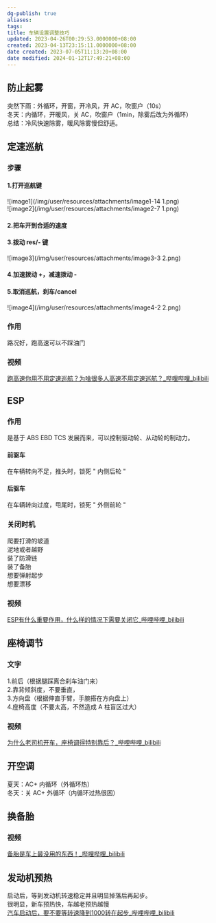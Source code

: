 ```yaml
---
dg-publish: true
aliases: 
tags: 
title: 车辆设置调整技巧
updated: 2023-04-26T00:29:53.0000000+08:00
created: 2023-04-13T23:15:11.0000000+08:00
date created: 2023-07-05T11:13:20+08:00
date modified: 2024-01-12T17:49:21+08:00
---
```


## 防止起雾
突然下雨：外循环，开窗，开冷风，开 AC，吹窗户（10s）  
冬天：内循环，开暖风，关 AC，吹窗户（1min，除雾后改为外循环）  
总结：冷风快速除雾，暖风除雾慢但舒适。

## 定速巡航
### 步骤
#### 1.打开巡航键
![image1](/img/user/resources/attachments/image1-14 1.png)  
![image2](/img/user/resources/attachments/image2-7 1.png)
#### 2.把车开到合适的速度
#### 3.拨动 res/- 键
![image3](/img/user/resources/attachments/image3-3 2.png)
#### 4.加速拨动 +，减速拨动 -
#### 5.取消巡航，刹车/cancel
![image4](/img/user/resources/attachments/image4-2 2.png)
### 作用
路况好，跑高速可以不踩油门
### 视频
[跑高速你用不用定速巡航？为啥很多人高速不用定速巡航？\_哔哩哔哩_bilibili](https://www.bilibili.com/video/BV1vL411e753/?-Arouter=story&buvid=XY630CE669F34078F341989B1EE06E60B0127&is_story_h5=true&mid=g8UDjEqHIS5oCexxb9oAEQ%3D%3D&p=1&plat_id=163&share_from=ugc&share_medium=android&share_plat=android&share_session_id=eb3ef415-80bc-4b51-9045-5eecb9053d80&share_source=WEIXIN&share_tag=s_i&timestamp=1681780172&unique_k=ZLM8GlN&up_id=3461578649242322)

## ESP
### 作用
是基于 ABS EBD TCS 发展而来，可以控制驱动轮、从动轮的制动力。
#### 前驱车
在车辆转向不足，推头时，锁死 " 内侧后轮 "
#### 后驱车
在车辆转向过度，甩尾时，锁死 " 外侧前轮 "
### 关闭时机
爬要打滑的坡道  
泥地或者越野  
装了防滑链  
装了备胎  
想要弹射起步  
想要漂移
### 视频
[ESP有什么重要作用，什么样的情况下需要关闭它_哔哩哔哩_bilibili](https://www.bilibili.com/video/BV1qP411A77B/?spm_id_from=333.880.my_history.page.click)

## 座椅调节
### 文字
1.前后（根据腿踩离合刹车油门来）  
2.靠背倾斜度，不要垂直，  
3.方向盘（根据伸直手臂，手腕搭在方向盘上）  
4.座椅高度（不要太高，不然造成 A 柱盲区过大）
### 视频
[为什么老司机开车，座椅调得特别靠后？\_哔哩哔哩_bilibili](https://www.bilibili.com/video/BV1CX4y1f7AP/?buvid=XY630CE669F34078F341989B1EE06E60B0127&is_story_h5=false&mid=g8UDjEqHIS5oCexxb9oAEQ%3D%3D&p=1&plat_id=116&share_from=ugc&share_medium=android&share_plat=android&share_session_id=9ce6d24c-908e-4267-871a-8e118d459903&share_source=WEIXIN&share_tag=s_i&timestamp=1681260338&unique_k=o7KMtG4&up_id=50063223&vd_source=20cb3e7c6ad3d64f0eb2d763ff005080)

## 开空调
夏天：AC+ 内循环（外循环热）  
冬天：关 AC+ 外循环（内循环过热很困）

## 换备胎
### 视频
[备胎是车上最没用的东西！\_哔哩哔哩_bilibili](https://www.bilibili.com/video/BV1384y1u7N8/?buvid=XY630CE669F34078F341989B1EE06E60B0127&is_story_h5=false&mid=g8UDjEqHIS5oCexxb9oAEQ%3D%3D&p=1&plat_id=116&share_from=ugc&share_medium=android&share_plat=android&share_session_id=5f848183-e7be-481b-8862-47fbf4a2a283&share_source=WEIXIN&share_tag=s_i&timestamp=1681484200&unique_k=vfOrETU&up_id=1744226704)

## 发动机预热
启动后，等到发动机转速稳定并且明显掉落后再起步。  
很明显，新车预热快，车越老预热越慢  
[汽车启动后，要不要等转速降到1000转在起步_哔哩哔哩_bilibili](https://www.bilibili.com/video/BV1VN411A7Pj/?buvid=XY630CE669F34078F341989B1EE06E60B0127&is_story_h5=false&mid=g8UDjEqHIS5oCexxb9oAEQ%3D%3D&p=1&plat_id=116&share_from=ugc&share_medium=android&share_plat=android&share_session_id=c7a91b17-5d54-4dcd-8004-fedf98621de1&share_source=WEIXIN&share_tag=s_i&timestamp=1681906520&unique_k=PpN6wh5&up_id=442437789)

